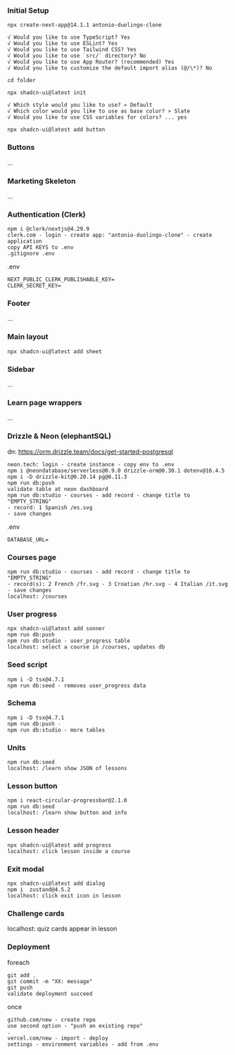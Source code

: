 ### Initial Setup

`npx create-next-app@14.1.1 antonio-duolingo-clone`
```
√ Would you like to use TypeScript? Yes
√ Would you like to use ESLint? Yes
√ Would you like to use Tailwind CSS? Yes
√ Would you like to use `src/` directory? No
√ Would you like to use App Router? (recommended) Yes
√ Would you like to customize the default import alias (@/\*)? No
```
`cd folder`

`npx shadcn-ui@latest init`
```
√ Which style would you like to use? » Default
√ Which color would you like to use as base color? » Slate
√ Would you like to use CSS variables for colors? ... yes
```

`npx shadcn-ui@latest add button`

### Buttons

...

### Marketing Skeleton

...

### Authentication (Clerk)

```
npm i @clerk/nextjs@4.29.9
clerk.com - login - create app: "antonio-duolingo-clone" - create application
copy API KEYS to .env
.gitignore .env
```

.env
```
NEXT_PUBLIC_CLERK_PUBLISHABLE_KEY=
CLERK_SECRET_KEY=
```

### Footer

...

### Main layout

`npx shadcn-ui@latest add sheet`

### Sidebar

...

### Learn page wrappers

...

### Drizzle & Neon (elephantSQL)

dn: https://orm.drizzle.team/docs/get-started-postgresql

```
neon.tech: login - create instance - copy env to .env
npm i @neondatabase/serverless@0.9.0 drizzle-orm@0.30.1 dotenv@16.4.5
npm i -D drizzle-kit@0.20.14 pg@8.11.3
npm run db:push
validate table at neon dashboard
npm run db:studio - courses - add record - change title to "EMPTY_STRING"
- record: 1 Spanish /es.svg
- save changes
```

.env
```
DATABASE_URL=
```

### Courses page

```
npm run db:studio - courses - add record - change title to "EMPTY_STRING"
- record(s): 2 French /fr.svg - 3 Croatian /hr.svg - 4 Italian /it.svg
- save changes
localhost: /courses
```

### User progress

```
npx shadcn-ui@latest add sonner 
npm run db:push
npm run db:studio - user_progress table
localhost: select a course in /courses, updates db
```

### Seed script

```
npm i -D tsx@4.7.1
npm run db:seed - removes user_progress data
```

### Schema

```
npm i -D tsx@4.7.1
npm run db:push - 
npm run db:studio - more tables
```

### Units

```
npm run db:seed
localhost: /learn show JSON of lessons 
```

### Lesson button

```
npm i react-circular-progressbar@2.1.0
npm run db:seed
localhost: /learn show button and info
```

### Lesson header

``` 
npx shadcn-ui@latest add progress
localhost: click lesson inside a course
```

### Exit modal

```
npx shadcn-ui@latest add dialog
npm i  zustand@4.5.2
localhost: click exit icon in lesson
```

### Challenge cards

localhost: quiz cards appear in lesson

### Deployment

foreach
```
git add .
git commit -m "XX: message"
git push
validate deployment succeed
```

once
```
github.com/new - create repo
use second option - "push an existing repo"
.
vercel.com/new - import - deploy
settings - environment variables - add from .env
```